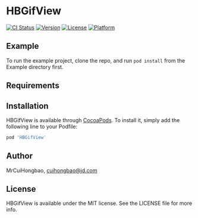 # HBGifView

[![CI Status](https://img.shields.io/travis/MrCuiHongbao/HBGifView.svg?style=flat)](https://travis-ci.org/MrCuiHongbao/HBGifView)
[![Version](https://img.shields.io/cocoapods/v/HBGifView.svg?style=flat)](https://cocoapods.org/pods/HBGifView)
[![License](https://img.shields.io/cocoapods/l/HBGifView.svg?style=flat)](https://cocoapods.org/pods/HBGifView)
[![Platform](https://img.shields.io/cocoapods/p/HBGifView.svg?style=flat)](https://cocoapods.org/pods/HBGifView)

## Example

To run the example project, clone the repo, and run `pod install` from the Example directory first.

## Requirements

## Installation

HBGifView is available through [CocoaPods](https://cocoapods.org). To install
it, simply add the following line to your Podfile:

```ruby
pod 'HBGifView'
```

## Author

MrCuiHongbao, cuihongbao@jd.com

## License

HBGifView is available under the MIT license. See the LICENSE file for more info.
